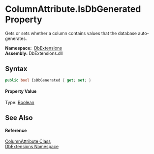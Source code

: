 ColumnAttribute.IsDbGenerated Property
======================================
Gets or sets whether a column contains values that the database auto-generates.

  **Namespace:**  [DbExtensions][1]  
  **Assembly:** DbExtensions.dll

Syntax
------

```csharp
public bool IsDbGenerated { get; set; }
```

#### Property Value
Type: [Boolean][2]

See Also
--------

#### Reference
[ColumnAttribute Class][3]  
[DbExtensions Namespace][1]  

[1]: ../README.md
[2]: http://msdn.microsoft.com/en-us/library/a28wyd50
[3]: README.md